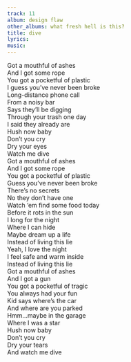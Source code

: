 ```yaml
---
track: 11
album: design flaw
other_albums: what fresh hell is this?
title: dive
lyrics: 
music: 
---
```

Got a mouthful of ashes  
And I got some rope  
You got a pocketful of plastic  
I guess you&rsquo;ve never been broke  
Long-distance phone call  
From a noisy bar  
Says they&rsquo;ll be digging  
Through your trash one day  
I said they already are  
Hush now baby  
Don&rsquo;t you cry  
Dry your eyes  
Watch me dive  
Got a mouthful of ashes  
And I got some rope  
You got a pocketful of plastic  
Guess you&rsquo;ve never been broke  
There&rsquo;s no secrets  
No they don&rsquo;t have one  
Watch &lsquo;em find some food today  
Before it rots in the sun  
I long for the night  
Where I can hide  
Maybe dream up a life  
Instead of living this lie  
Yeah, I love the night  
I feel safe and warm inside  
Instead of living this lie  
Got a mouthful of ashes  
And I got a gun  
You got a pocketful of tragic  
You always had your fun  
Kid says where&rsquo;s the car  
And where are you parked  
Hmm&hellip;maybe in the garage  
Where I was a star  
Hush now baby  
Don&rsquo;t you cry  
Dry your tears  
And watch me dive  
